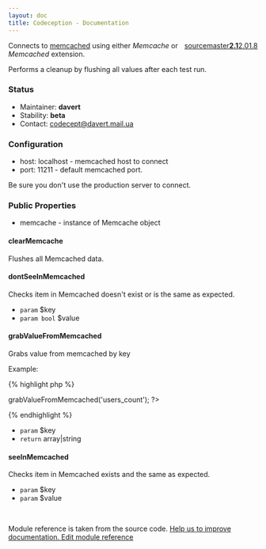 ```yaml
---
layout: doc
title: Codeception - Documentation
---
```




<div class="btn-group" role="group" style="float: right" aria-label="..."><a class="btn btn-default" href="https://github.com/Codeception/Codeception/blob/2.1/src/Codeception/Module/Memcache.php">source</a><a class="btn btn-default" href="https://github.com/Codeception/Codeception/blob/master/docs/modules/Memcache.md">master</a><a class="btn btn-default" href="https://github.com/Codeception/Codeception/blob/2.1/docs/modules/Memcache.md"><strong>2.1</strong></a><a class="btn btn-default" href="https://github.com/Codeception/Codeception/blob/2.0/docs/modules/Memcache.md">2.0</a><a class="btn btn-default" href="https://github.com/Codeception/Codeception/blob/1.8/docs/modules/Memcache.md">1.8</a></div>




Connects to [memcached](http://www.memcached.org/) using either _Memcache_ or _Memcached_ extension.

Performs a cleanup by flushing all values after each test run.

### Status

* Maintainer: **davert**
* Stability: **beta**
* Contact: codecept@davert.mail.ua

### Configuration

* host: localhost - memcached host to connect
* port: 11211 - default memcached port.

Be sure you don't use the production server to connect.

### Public Properties

* memcache - instance of Memcache object



#### clearMemcache
 
Flushes all Memcached data.


#### dontSeeInMemcached
 
Checks item in Memcached doesn't exist or is the same as expected.

 * `param` $key
 * `param bool` $value


#### grabValueFromMemcached
 
Grabs value from memcached by key

Example:

{% highlight php %}

<?php
$users_count = $I->grabValueFromMemcached('users_count');
?>

{% endhighlight %}

 * `param` $key
 * `return` array|string


#### seeInMemcached
 
Checks item in Memcached exists and the same as expected.

 * `param` $key
 * `param` $value

<p>&nbsp;</p><div class="alert alert-warning">Module reference is taken from the source code. <a href="https://github.com/Codeception/Codeception/tree/2.1/src/Codeception/Module/Memcache.php">Help us to improve documentation. Edit module reference</a></div>
